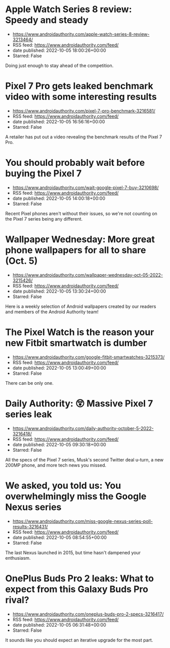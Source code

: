 # Apple Watch Series 8 review: Speedy and steady
 - https://www.androidauthority.com/apple-watch-series-8-review-3213464/
 - RSS feed: https://www.androidauthority.com/feed/
 - date published: 2022-10-05 18:00:26+00:00
 - Starred: False

Doing just enough to stay ahead of the competition.

# Pixel 7 Pro gets leaked benchmark video with some interesting results
 - https://www.androidauthority.com/pixel-7-pro-benchmark-3216581/
 - RSS feed: https://www.androidauthority.com/feed/
 - date published: 2022-10-05 16:56:16+00:00
 - Starred: False

A retailer has put out a video revealing the benchmark results of the Pixel 7 Pro.

# You should probably wait before buying the Pixel 7
 - https://www.androidauthority.com/wait-google-pixel-7-buy-3210698/
 - RSS feed: https://www.androidauthority.com/feed/
 - date published: 2022-10-05 14:00:18+00:00
 - Starred: False

Recent Pixel phones aren't without their issues, so we're not counting on the Pixel 7 series being any different.

# Wallpaper Wednesday: More great phone wallpapers for all to share (Oct. 5)
 - https://www.androidauthority.com/wallpaper-wednesday-oct-05-2022-3215426/
 - RSS feed: https://www.androidauthority.com/feed/
 - date published: 2022-10-05 13:30:24+00:00
 - Starred: False

Here is a weekly selection of Android wallpapers created by our readers and members of the Android Authority team!

# The Pixel Watch is the reason your new Fitbit smartwatch is dumber
 - https://www.androidauthority.com/google-fitbit-smartwatches-3215373/
 - RSS feed: https://www.androidauthority.com/feed/
 - date published: 2022-10-05 13:00:49+00:00
 - Starred: False

There can be only one.

# Daily Authority: 😲 Massive Pixel 7 series leak
 - https://www.androidauthority.com/daily-authority-october-5-2022-3216418/
 - RSS feed: https://www.androidauthority.com/feed/
 - date published: 2022-10-05 09:30:18+00:00
 - Starred: False

All the specs of the Pixel 7 series, Musk's second Twitter deal u-turn, a new 200MP phone, and more tech news you missed.

# We asked, you told us: You overwhelmingly miss the Google Nexus series
 - https://www.androidauthority.com/miss-google-nexus-series-poll-results-3216431/
 - RSS feed: https://www.androidauthority.com/feed/
 - date published: 2022-10-05 08:54:55+00:00
 - Starred: False

The last Nexus launched in 2015, but time hasn't dampened your enthusiasm.

# OnePlus Buds Pro 2 leaks: What to expect from this Galaxy Buds Pro rival?
 - https://www.androidauthority.com/oneplus-buds-pro-2-specs-3216417/
 - RSS feed: https://www.androidauthority.com/feed/
 - date published: 2022-10-05 06:31:48+00:00
 - Starred: False

It sounds like you should expect an iterative upgrade for the most part.
